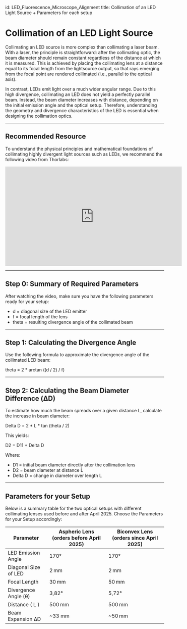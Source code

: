 id: LED_Fluorescence_Microscope_Alignment
title: Collimation of an LED Light Source + Parameters for each setup

# Collimation of an LED Light Source

Collimating an LED source is more complex than collimating a laser beam. With a laser, the principle is straightforward: after the collimating optic, the beam diameter should remain constant regardless of the distance at which it is measured. This is achieved by placing the collimating lens at a distance equal to its focal length from the lightsource output, so that rays emerging from the focal point are rendered collimated (i.e., parallel to the optical axis).

In contrast, LEDs emit light over a much wider angular range. Due to this high divergence, collimating an LED does not yield a perfectly parallel beam. Instead, the beam diameter increases with distance, depending on the initial emission angle and the optical setup. Therefore, understanding the geometry and divergence characteristics of the LED is essential when designing the collimation optics.

---

## Recommended Resource

To understand the physical principles and mathematical foundations of collimating highly divergent light sources such as LEDs, we recommend the following video from Thorlabs:

<iframe width="560" height="315" src="https://www.youtube.com/embed/z_n7GKdTt0Q" title="Thorlabs: Collimating LEDs" frameborder="0" allow="accelerometer; autoplay; clipboard-write; encrypted-media; gyroscope; picture-in-picture" allowfullscreen></iframe>

---

## Step 0: Summary of Required Parameters

After watching the video, make sure you have the following parameters ready for your setup:

- d = diagonal size of the LED emitter
- f = focal length of the lens
- theta = resulting divergence angle of the collimated beam

---

## Step 1: Calculating the Divergence Angle

Use the following formula to approximate the divergence angle of the collimated LED beam:

theta = 2 * arctan ((d / 2) / f)



---

## Step 2: Calculating the Beam Diameter Difference (ΔD)

To estimate how much the beam spreads over a given distance L, calculate the increase in beam diameter:


Delta D = 2 * L * tan (theta / 2)


This yields:


D2 = D11 + Delta D


Where:
- D1 = initial beam diameter directly after the collimation lens
- D2  = beam diameter at distance L
- Delta D = change in diameter over length L

---

## Parameters for your Setup

Below is a summary table for the two optical setups with different collimating lenses used before and after April 2025. Choose the Parameters for your Setup accordingly:

| **Parameter**               | **Aspheric Lens** (orders before April 2025) | **Biconvex Lens** (orders since April 2025) |
|----------------------------|----------------------------------------------|---------------------------------------------|
| LED Emission Angle         | 170°                                         | 170°                                        |
| Diagonal Size of LED       | 2 mm                                         | 2 mm                                        |
| Focal Length               | 30 mm                                        | 50 mm                                       |
| Divergence Angle (θ)       | 3,82°                                        | 5,72°                              |
| Distance \( L \)           | 500 mm                                       | 500 mm                                      |
| Beam Expansion ΔD          | ~33 mm                                       | ~50 mm                                      |
